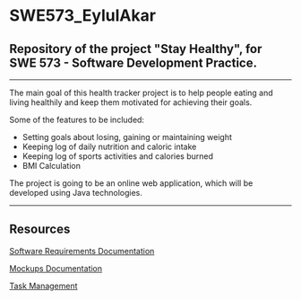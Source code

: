 # SWE573_EylulAkar
## Repository of the project "Stay Healthy", for SWE 573 - Software Development Practice.

--------------------------------------------------------------------------------------
The main goal of this health tracker project is to help people eating and living healthily and keep them motivated for achieving their goals.

Some of the features to be included: 

- Setting goals about losing, gaining or maintaining weight
- Keeping log of daily nutrition and caloric intake
- Keeping log of sports activities and calories burned 
- BMI Calculation

The project is going to be an online web application, which will be developed using Java technologies.

--------------------------------------------------------------------------------------

<h2>Resources</h2> 
<p>
<a href="https://drive.google.com/open?id=1S2NTQTGnYChdtDR3dKe6bCiJvKNIAnhM51_QDTRCosw" target="_blank">Software Requirements Documentation</a></p>

<p>
<a href="https://drive.google.com/open?id=1P5Eo-6z4PIFjmfxgMrAabYAwgfRFImkIOp5quOeLEB8" target="_blank">Mockups Documentation</a>

</p>

<p>
<a href="https://github.com/eylulakar/SWE573_EylulAkar/edit/master/README.md#boards" target="_blank">Task Management</a>

</p>

